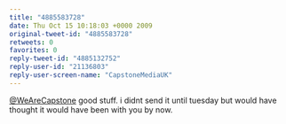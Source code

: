 ```yaml
---
title: "4885583728"
date: Thu Oct 15 10:18:03 +0000 2009
original-tweet-id: "4885583728"
retweets: 0
favorites: 0
reply-tweet-id: "4885132752"
reply-user-id: "21136803"
reply-user-screen-name: "CapstoneMediaUK"
---
```

<a href="https://twitter.com/WeAreCapstone">@WeAreCapstone</a> good stuff. i didnt send it until tuesday but would have thought it would have been with you by now.
